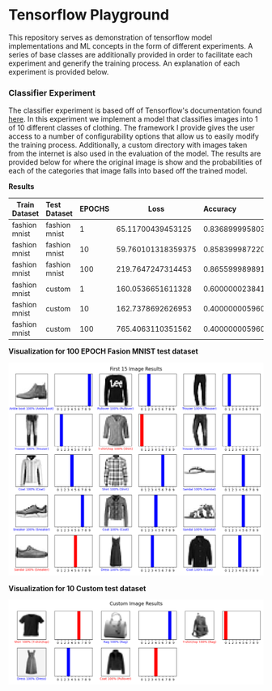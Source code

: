 # Tensorflow Playground

This repository serves as demonstration of tensorflow model implementations and ML concepts in the form of different 
experiments. A series of base classes are additionally provided in order to facilitate each experiment and generify the
training process. An explanation of each experiment is provided below.

### Classifier Experiment

The classifier experiment is based off of Tensorflow's documentation
found [here](https://www.tensorflow.org/tutorials/keras/classification). In this experiment we implement a model that
classifies images into 1 of 10 different classes of clothing. The framework I provide gives the user access to a number
of configurability options that allow us to easily modify the training process. Additionally, a custom directory with
images taken from the internet is also used in the evaluation of the model. The results are provided below for where the
original image is show and the probabilities of each of the categories that image falls into
based off the trained model.

**Results**

| Train Dataset | Test Dataset  | EPOCHS | Loss               | Accuracy           |
|---------------|:--------------|:-------|--------------------|:-------------------|
| fashion mnist | fashion mnist | 1      | 65.11700439453125  | 0.836899995803833  |
| fashion mnist | fashion mnist | 10     | 59.760101318359375 | 0.8583999872207642 |
| fashion mnist | fashion mnist | 100    | 219.7647247314453  | 0.8655999898910522 |
| fashion mnist | custom        | 1      | 160.0536651611328  | 0.6000000238418579 |
| fashion mnist | custom        | 10     | 162.7378692626953  | 0.4000000059604645 |
| fashion mnist | custom        | 100    | 765.4063110351562  | 0.4000000059604645 |

**Visualization for 100 EPOCH Fasion MNIST test dataset**

![](generated_plots/100EPOCHS%20First%2015%20Image%20Results%20test_loss%20219_7647247314453%20test_acc%200_8655999898910522-1659984932.png)

**Visualization for 10 Custom test dataset**

![](generated_plots/10EPOCHS%20Custom%20Image%20Results%20test_loss%20162_7378692626953%20test_acc%200_4000000059604645-1659984698.png)
